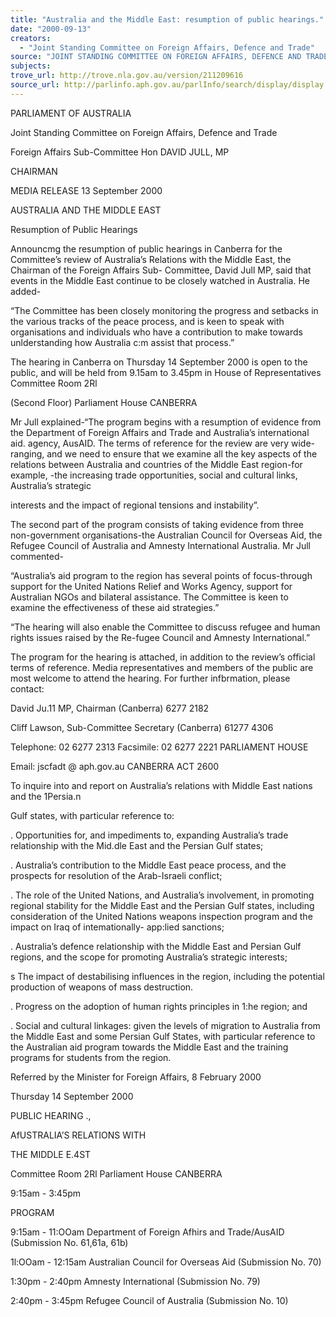 ```yaml
---
title: "Australia and the Middle East: resumption of public hearings."
date: "2000-09-13"
creators:
  - "Joint Standing Committee on Foreign Affairs, Defence and Trade"
source: "JOINT STANDING COMMITTEE ON FOREIGN AFFAIRS, DEFENCE AND TRADE"
subjects:
trove_url: http://trove.nla.gov.au/version/211209616
source_url: http://parlinfo.aph.gov.au/parlInfo/search/display/display.w3p;query=Id%3A%22media/pressrel/LCE26%22
---
```


  PARLIAMENT OF AUSTRALIA 

  Joint Standing Committee on Foreign Affairs, Defence and Trade 

  Foreign Affairs Sub-Committee Hon DAVID JULL, MP 

  CHAIRMAN 

  MEDIA RELEASE   13 September 2000 

  AUSTRALIA AND THE MIDDLE EAST 

  Resumption of Public Hearings 

  Announcmg the resumption of public hearings in Canberra for the Committee’s review of   Australia’s Relations with the Middle East, the Chairman of the Foreign Affairs Sub-   Committee, David Jull MP, said that events in the Middle East continue to be closely watched   in Australia. He added- 

  “The Committee has been closely monitoring the progress and setbacks in the various tracks of   the peace process, and is keen to speak with organisations and individuals who have a   contribution to make towards unlderstanding how Australia c:m assist that process.” 

  The hearing in Canberra on Thursday 14 September 2000 is open to the public, and will be   held from 9.15am to 3.45pm   in   House of Representatives Committee Room 2Rl 

  (Second Floor)   Parliament House   CANBERRA 

  Mr Jull explained-“The program begins with a resumption of evidence from the Department   of Foreign Affairs and Trade and Australia’s international aid. agency, AusAID. The terms of   reference for the review are very wide-ranging, and we need to ensure that we examine all the   key aspects of the relations between Australia and countries of the Middle East region-for   example, -the increasing trade opportunities, social and cultural links, Australia’s strategic 

  interests and the impact of regional tensions and instability”. 

  The second part of the program consists of taking evidence from three non-government   organisations-the Australian Council for Overseas Aid, the Refugee Council of Australia and   Amnesty International Australia. Mr Jull commented- 

  “Australia’s aid program to the region has several points of focus-through support for the   United Nations Relief and Works Agency, support for Australian NGOs and bilateral   assistance. The Committee is keen to examine the effectiveness of these aid strategies.” 

  “The hearing will also enable the Committee to discuss refugee and human rights issues raised   by the Re-fugee Council and Amnesty International.” 

  The program for the hearing is attached, in addition to the review’s official terms of reference.   Media representatives and members of the public are most welcome to attend the hearing. For   further infbrmation, please contact: 

  David Ju.11 MP, Chairman (Canberra) 6277 2182 

  Cliff Lawson, Sub-Committee Secretary (Canberra) 61277 4306 

  Telephone: 02 6277 2313   Facsimile: 02 6277 2221 PARLIAMENT HOUSE 

  Email: jscfadt @ aph.gov.au CANBERRA ACT 2600 

  To inquire into and report on Australia’s relations with Middle East nations and the 1Persia.n 

  Gulf states, with particular reference to: 

  . Opportunities for, and impediments to, expanding Australia’s trade relationship with the   Mid.dle East and the Persian Gulf states; 

  . Australia’s contribution to the Middle East peace process, and the prospects for resolution   of the Arab-Israeli conflict; 

  . The role of the United Nations, and Australia’s involvement, in promoting regional   stability for the Middle East and the Persian Gulf states, including consideration of the   United Nations weapons inspection program and the impact on Iraq of intemationally-   app:lied sanctions; 

  . Australia’s defence relationship with the Middle East and Persian Gulf regions, and the   scope for promoting Australia’s strategic interests; 

  s The impact of destabilising influences in the region, including the potential production of   weapons of mass destruction. 

  . Progress on the adoption of human rights principles in 1:he region; and 

  . Social and cultural linkages: given the levels of migration to Australia from the Middle   East and some Persian Gulf States, with particular reference to the Australian aid program   towards the Middle East and the training programs for students from the region. 

  Referred by the Minister for Foreign Affairs, 8 February 2000 

  Thursday 14 September 2000 

  PUBLIC HEARING ., 

  AfUSTRALIA’S RELATIONS WITH 

  THE MIDDLE E.4ST 

  Committee Room 2Rl   Parliament House   CANBERRA 

  9:15am - 3:45pm 

  PROGRAM 

  9:15am - 11:OOam Department of Foreign Afhirs and Trade/AusAID   (Submission No. 61,61a, 61b) 

  1l:OOam - 12:15am Australian Council for Overseas Aid   (Submission No. 70) 

  1:30pm - 2:40pm Amnesty International   (Submission No. 79) 

  2:40pm - 3:45pm Refugee Council of Australia   (Submission No. 10) 

